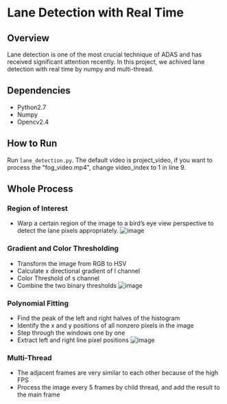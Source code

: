 # Lane Detection with Real Time

## Overview
Lane detection is one of the most crucial technique of ADAS and has received significant attention recently. In this project, we achived lane detection with real time by numpy and multi-thread.

## Dependencies
* Python2.7
* Numpy
* Opencv2.4

## How to Run
Run `lane_detection.py`. The default video is project_video, if you want to process the "fog_video.mp4", change video_index to 1 in line 9.

## Whole Process

### Region of Interest
* Warp a certain region of the image to a bird’s eye view perspective to detect the lane pixels appropriately.
![image](https://github.com/dongdonghy/realtime_lane_detection/raw/master/images/ROI.jpg)

### Gradient and Color Thresholding
* Transform the image from RGB to HSV
* Calculate x directional gradient of l channel
* Color Threshold of s channel
* Combine the two binary thresholds
![image](https://github.com/dongdonghy/realtime_lane_detection/raw/master/images/threshold.jpg)

### Polynomial Fitting
* Find the peak of the left and right halves of the histogram
* Identify the x and y positions of all nonzero pixels in the image
* Step through the windows one by one
* Extract left and right line pixel positions
![image](https://github.com/dongdonghy/realtime_lane_detection/raw/master/images/result.jpg)

### Multi-Thread
* The adjacent frames are very similar to each other because of the high FPS
* Process the image every 5 frames by child thread, and add the result to the main frame
